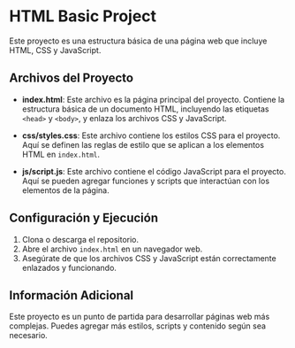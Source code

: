 # HTML Basic Project

Este proyecto es una estructura básica de una página web que incluye HTML, CSS y JavaScript.

## Archivos del Proyecto

- **index.html**: Este archivo es la página principal del proyecto. Contiene la estructura básica de un documento HTML, incluyendo las etiquetas `<head>` y `<body>`, y enlaza los archivos CSS y JavaScript.

- **css/styles.css**: Este archivo contiene los estilos CSS para el proyecto. Aquí se definen las reglas de estilo que se aplican a los elementos HTML en `index.html`.

- **js/script.js**: Este archivo contiene el código JavaScript para el proyecto. Aquí se pueden agregar funciones y scripts que interactúan con los elementos de la página.

## Configuración y Ejecución

1. Clona o descarga el repositorio.
2. Abre el archivo `index.html` en un navegador web.
3. Asegúrate de que los archivos CSS y JavaScript están correctamente enlazados y funcionando.

## Información Adicional

Este proyecto es un punto de partida para desarrollar páginas web más complejas. Puedes agregar más estilos, scripts y contenido según sea necesario.